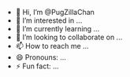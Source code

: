 - 👋 Hi, I’m @PugZillaChan
- 👀 I’m interested in ...
- 🌱 I’m currently learning ...
- 💞️ I’m looking to collaborate on ...
- 📫 How to reach me ...
- 😄 Pronouns: ...
- ⚡ Fun fact: ...

<!---
PugZillaChan/PugZillaChan is a ✨ special ✨ repository because its `README.md` (this file) appears on your GitHub profile.
You can click the Preview link to take a look at your changes.
--->
